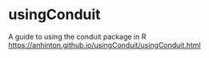 # usingConduit
A guide to using the conduit package in R
https://anhinton.github.io/usingConduit/usingConduit.html

